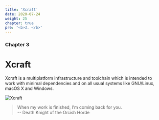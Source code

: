 ```yaml
---
title: 'Xcraft'
date: 2020-07-24
weight: 25
chapter: true
pre: '<b>3. </b>'
---
```


### Chapter 3

# Xcraft

Xcraft is a multiplatform infrastructure and toolchain which is intended to work
with minimal dependencies and on all usual systems like GNU/Linux, macOS X and
Windows.

![Xcraft](/img/xcraft-old.svg)

> When my work is finished, I'm coming back for you.  
> -- Death Knight of the Orcish Horde
